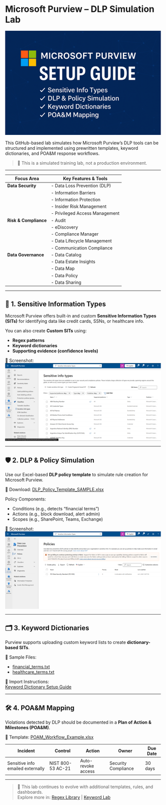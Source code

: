# Microsoft Purview – DLP Simulation Lab

![Microsoft Purview Lab Banner](Microsoft_Purview_Lab_Banner.png)

This GitHub-based lab simulates how Microsoft Purview’s DLP tools can be structured and implemented using prewritten templates, keyword dictionaries, and POA&M response workflows.

> 🧪 This is a simulated training lab, not a production environment.

---

| Focus Area          | Key Features & Tools                                                                                                 |
|---------------------|---------------------------------------------------------------------------------------------------------------------|
| **Data Security**   | - Data Loss Prevention (DLP)                                                                                      |
|                     | - Information Barriers                                                                                            |
|                     | - Information Protection                                                                                          |
|                     | - Insider Risk Management                                                                                         |
|                     | - Privileged Access Management                                                                                    |
| **Risk & Compliance** | - Audit                                                                                                         |
|                     | - eDiscovery                                                                                                      |
|                     | - Compliance Manager                                                                                              |
|                     | - Data Lifecycle Management                                                                                       |
|                     | - Communication Compliance                                                                                        |
| **Data Governance** | - Data Catalog                                                                                                    |
|                     | - Data Estate Insights                                                                                            |
|                     | - Data Map                                                                                                        |
|                     | - Data Policy                                                                                                     |
|                     | - Data Sharing                                                                                                    |

---

## 🧬 1. Sensitive Information Types

Microsoft Purview offers built-in and custom **Sensitive Information Types (SITs)** for identifying data like credit cards, SSNs, or healthcare info.

You can also create **Custom SITs** using:
- **Regex patterns**
- **Keyword dictionaries**
- **Supporting evidence (confidence levels)**

📸 Screenshot:  
![Purview Policy View](Purview_Screenshot_1.png)

---

## 🛡️ 2. DLP & Policy Simulation

Use our Excel-based **DLP policy template** to simulate rule creation for Microsoft Purview.

📄 Download: [DLP_Policy_Template_SAMPLE.xlsx](DLP_Policy_Template_SAMPLE.xlsx)

Policy Components:
- Conditions (e.g., detects “financial terms”)
- Actions (e.g., block download, alert admin)
- Scopes (e.g., SharePoint, Teams, Exchange)

📸 Screenshot:  
![Purview Policy View](Purview_Screenshot_2.png)

---

## 🗂️ 3. Keyword Dictionaries

Purview supports uploading custom keyword lists to create **dictionary-based SITs**.

📄 Sample Files:
- [financial_terms.txt](../purview-keywords/financial_terms.txt)
- [healthcare_terms.txt](../purview-keywords/healthcare_terms.txt)

🧭 Import Instructions:  
[Keyword Dictionary Setup Guide](../purview-keywords/README.md)

---

## 🛠️ 4. POA&M Mapping

Violations detected by DLP should be documented in a **Plan of Action & Milestones (POA&M)**.

📄 Template: [POAM_Workflow_Example.xlsx](../qualys-servicenow-lab/POAM_Workflow_Example.xlsx)

| Incident | Control | Action | Owner | Due Date |
|----------|---------|--------|--------|----------|
| Sensitive info emailed externally | NIST 800-53 AC-21 | Auto-revoke access | Security Compliance | 30 days |

---

> 🔄 This lab continues to evolve with additional templates, rules, and dashboards.  
> Explore more in: [Regex Library](../regex-library/) | [Keyword Lab](../purview-keywords/)
